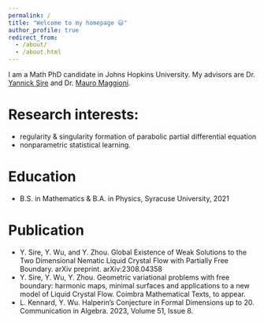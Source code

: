 ```yaml
---
permalink: /
title: "Welcome to my homepage 😃"
author_profile: true
redirect_from: 
  - /about/
  - /about.html
---
```


I am a Math PhD candidate in Johns Hopkins University. My advisors are Dr. [Yannick Sire](https://scholar.google.com/citations?hl=en&user=sd1Qv2EAAAAJ&view_op=list_works&sortby=pubdate) and Dr. [Mauro Maggioni](https://mauromaggioni.duckdns.org/). 

Research interests:
======
* regularity & singularity formation of parabolic partial differential equation
* nonparametric statistical learning.


Education
======
* B.S. in Mathematics & B.A. in Physics, Syracuse University, 2021

Publication
======
* Y. Sire, Y. Wu, and Y. Zhou.  Global Existence of Weak Solutions to the Two Dimensional Nematic Liquid Crystal Flow with Partially Free Boundary. arXiv preprint. arXiv:2308.04358
* Y. Sire, Y. Wu, Y. Zhou.  Geometric variational problems with free boundary: harmonic maps, minimal surfaces and applications to a new model of Liquid Crystal Flow. Coimbra Mathematical Texts, to appear.
* L. Kennard, Y. Wu. Halperin’s Conjecture in Formal Dimensions up to 20. Communication in Algebra. 2023, Volume 51, Issue 8.
